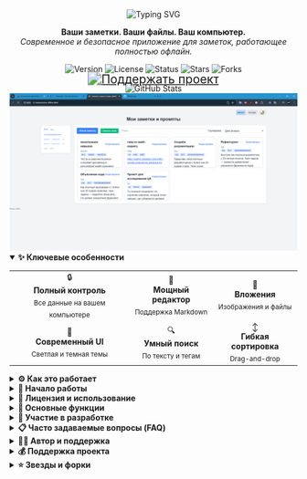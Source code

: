 <div align="center">
  <img src="https://readme-typing-svg.herokuapp.com?font=Fira+Code&weight=500&size=40&pause=1000&color=3B82F6&center=true&vCenter=true&random=false&width=600&height=100&lines=Локальные+Заметки;Local+Notes" alt="Typing SVG" />
  
  <p>
    <strong>Ваши заметки. Ваши файлы. Ваш компьютер.</strong>
    <br/>
    <em>Современное и безопасное приложение для заметок, работающее полностью офлайн.</em>
  </p>

  <div align="center">
    <img src="https://img.shields.io/badge/version-2.0-blue?style=for-the-badge" alt="Version"/>
    <img src="https://img.shields.io/badge/license-Personal_Use-green?style=for-the-badge" alt="License"/>
    <img src="https://img.shields.io/badge/status-active-brightgreen?style=for-the-badge" alt="Status"/>
    <img src="https://img.shields.io/github/stars/We1n/locall_notes?style=for-the-badge" alt="Stars"/>
    <img src="https://img.shields.io/github/forks/We1n/locall_notes?style=for-the-badge" alt="Forks"/>
  </div>

  <div align="center">
    <a href="https://pay.cloudtips.ru/p/86838cfa" target="_blank">
      <img src="https://img.shields.io/badge/Поддержать%20Проект-Донат-ff69b4?style=for-the-badge&logo=github-sponsors&logoColor=white&scale=1.5" alt="Поддержать проект" style="transform: scale(1.5);"/>
    </a>
  </div>

  <div align="center">
    <img src="https://github-readme-stats.vercel.app/api/pin/?username=We1n&repo=locall_notes&theme=radical" alt="GitHub Stats" />
  </div>
</div>

<div align="center">
  <img src="scr/1.jpg" alt="Интерфейс приложения" width="800px"/>
</div>

<details open>
<summary><strong>✨ Ключевые особенности</strong></summary>

<div align="center">
  <table>
    <tr>
      <td align="center">🔒<br><strong>Полный контроль</strong><br><sub>Все данные на вашем компьютере</sub></td>
      <td align="center">📝<br><strong>Мощный редактор</strong><br><sub>Поддержка Markdown</sub></td>
      <td align="center">📂<br><strong>Вложения</strong><br><sub>Изображения и файлы</sub></td>
    </tr>
    <tr>
      <td align="center">🎨<br><strong>Современный UI</strong><br><sub>Светлая и темная темы</sub></td>
      <td align="center">🔍<br><strong>Умный поиск</strong><br><sub>По тексту и тегам</sub></td>
      <td align="center">↕️<br><strong>Гибкая сортировка</strong><br><sub>Drag-and-drop</sub></td>
    </tr>
  </table>
</div>
</details>

<details>
<summary><strong>⚙️ Как это работает</strong></summary>

Приложение не использует серверы или облачные сервисы. Оно работает напрямую с файлами на вашем компьютере благодаря современной браузерной технологии File System Access API. Это гарантирует, что ваши данные всегда остаются с вами.

### Технологии

<div align="center">
  <img src="https://img.shields.io/badge/JavaScript-F7DF1E?style=for-the-badge&logo=javascript&logoColor=black" alt="JavaScript"/>
  <img src="https://img.shields.io/badge/Tailwind_CSS-38B2AC?style=for-the-badge&logo=tailwind-css&logoColor=white" alt="Tailwind CSS"/>
  <img src="https://img.shields.io/badge/HTML5-E34F26?style=for-the-badge&logo=html5&logoColor=white" alt="HTML5"/>
  <img src="https://img.shields.io/badge/File_System_Access_API-000000?style=for-the-badge&logo=file&logoColor=white" alt="File System Access API"/>
</div>

### Хранение данных

- 📝 Заметки: .json файлы в выбранной вами папке
- ⚙️ Настройки: IndexedDB для запоминания пути к папке
- 📂 Порядок заметок: Сохраняется в _order.json
</details>

<details>
<summary><strong>🚀 Начало работы</strong></summary>

1. Скачайте файл <code>notes-offline.html</code>
2. Откройте его в современном браузере (Chrome, Edge, Opera)
3. Выберите папку, где будут храниться ваши заметки
4. Готово! Наслаждайтесь полным контролем над своими данными
</details>

<details>
<summary><strong>📜 Лицензия и использование</strong></summary>

Этот проект распространяется по персональной лицензии.

✅ Вы можете:
- Бесплатно использовать это приложение в личных, некоммерческих целях

❌ Вы не можете:
- Распространять, продавать, модифицировать и использовать код в коммерческих проектах без письменного разрешения автора
</details>

<details>
<summary><strong>🎯 Основные функции</strong></summary>

- ✨ Создание и редактирование заметок
- 📝 Поддержка Markdown
- 🔍 Поиск по заметкам
- 🏷️ Фильтрация по тегам
- 📎 Прикрепление файлов
- 🌓 Темная тема
- 📤 Экспорт/импорт заметок
- ↕️ Drag-and-drop сортировка
- 📂 Работа с папками
- ⚡ Быстрый доступ к недавним папкам
</details>

<details>
<summary><strong>🤝 Участие в разработке</strong></summary>

Предложения и пул-реквесты приветствуются! Если у вас есть идеи по улучшению, пожалуйста, создайте Issue или Fork'ните репозиторий и сделайте свои изменения.

1. Форкните проект
2. Создайте свою ветку для фичи (`git checkout -b feature/AmazingFeature`)
3. Закоммитьте свои изменения (`git commit -m 'Add some AmazingFeature'`)
4. Отправьте в удаленный репозиторий (`git push origin feature/AmazingFeature`)
5. Откройте Пул-Реквест
</details>

<details>
<summary><strong>📋 Часто задаваемые вопросы (FAQ)</strong></summary>

**❓ Как это работает?**  
Приложение использует File System Access API для работы с файлами на вашем компьютере. Все заметки сохраняются как отдельные JSON-файлы в выбранной вами папке.

**❓ Безопасно ли это?**  
Да, приложение работает полностью офлайн и не отправляет данные на серверы. Все файлы хранятся локально на вашем компьютере.

**❓ Какие браузеры поддерживаются?**  
Приложение работает в современных браузерах с поддержкой File System Access API: Chrome, Edge, Opera. Firefox и Safari пока не поддерживаются.

**❓ Как перенести заметки на другой компьютер?**  
Просто скопируйте папку с заметками на другой компьютер и откройте приложение там. Все заметки и вложения будут доступны.
</details>

<details>
<summary><strong>👨‍💻 Автор и поддержка</strong></summary>

Автор: We1n (GitHub) | KarpovTatts (Telegram)

<div align="center">
  <a href="https://t.me/KarpovTatts" target="_blank">
    <img src="https://img.shields.io/badge/Telegram-KarpovTatts-2CA5E0?style=for-the-badge&logo=telegram&logoColor=white" alt="Telegram"/>
  </a>
</div>
</details>

<details>
<summary><strong>💰 Поддержка проекта</strong></summary>

<a href="https://pay.cloudtips.ru/p/86838cfa" target="_blank">
  <img src="https://img.shields.io/badge/Поддержать%20Проект-Донат-ff69b4?style=for-the-badge&logo=github-sponsors&logoColor=white&scale=1.5" alt="Поддержать проект" style="transform: scale(1.5);"/>
</a>

Если вам нравится проект, вы можете поддержать его развитие. Это мотивирует добавлять новые функции и улучшения!
</details>

<details>
<summary><strong>⭐ Звезды и форки</strong></summary>

Если вам понравился проект, не забудьте поставить звезду на GitHub! Это помогает проекту стать более заметным и привлечь больше пользователей.

<a href="#top">Наверх</a>
</details>